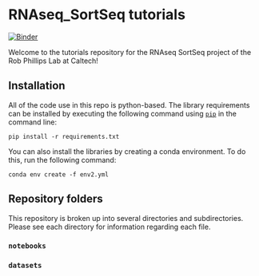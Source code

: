 # RNAseq_SortSeq tutorials 

[![Binder](https://mybinder.org/badge_logo.svg)](https://mybinder.org/v2/gh/RPGroup-PBoC/RNAseq_SortSeq/tutorials)


Welcome to the tutorials repository for the RNAseq SortSeq project of the Rob Phillips Lab at Caltech! 


## Installation


All of the code use in this repo is python-based.
The library requirements can be installed by executing the following command using
[`pip`](pypi.org/project/pip) in the command line:

``` pip install -r requirements.txt ```

You can also install the libraries by creating a conda environment.
To do this, run the following command: 

```conda env create -f env2.yml```

## Repository folders

This repository is broken up into several directories and subdirectories. Please
see each directory for information regarding each file. 


### **`notebooks`** 

### **`datasets`** 
